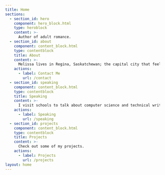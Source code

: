 ```yaml
---
title: Home
sections:
  - section_id: hero
    component: hero_block.html
    type: heroblock
    content: >-
      Author of adult romance. 
  - section_id: about
    component: content_block.html
    type: contentblock
    title: About
    content: >-
      Melissa lives in Regina, Saskatchewan; the capital city that feels like a small town. 
    actions:
      - label: Contact Me
        url: /contact
  - section_id: speaking
    component: content_block.html
    type: contentblock
    title: Speaking
    content: >- 
      I visit schools to talk about computer science and technical writing.
    actions:
      - label: Speaking
        url: /speaking    
  - section_id: projects
    component: content_block.html
    type: contentblock
    title: Projects
    content: >-
      Check out some of my projects.
    actions:
      - label: Projects
        url: /projects
layout: home
---
```

